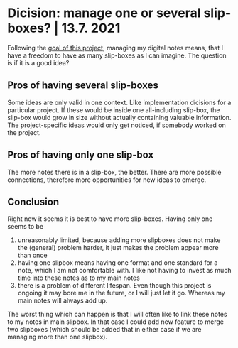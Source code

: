 # Dicision: manage one or several slip-boxes? | 13.7. 2021

Following the [goal of this project][000001], managing my digital notes means,
that I have a freedom to have as many slip-boxes as I can imagine. The question
is if it is a good idea?

## Pros of having several slip-boxes

Some ideas are only valid in one context. Like implementation dicisions for a
particular project. If these would be inside one all-including slip-box, the
slip-box would grow in size without actually containing valuable information.
The project-specific ideas would only get noticed, if somebody worked on the
project.

## Pros of having only one slip-box

The more notes there is in a slip-box, the better. There are more possible
connections, therefore more opportunities for new ideas to emerge.

## Conclusion

Right now it seems it is best to have more slip-boxes. Having only one seems to
be

1. unreasonably limited, because adding more slipboxes does not make the
   (general) problem harder, it just makes the problem appear more than once
2. having one slipbox means having one format and one standard for a note, which
   I am not comfortable with. I like not having to invest as much time into
   these notes as to my main notes
3. there is a problem of different lifespan. Even though this project is ongoing
   it may bore me in the future, or I will just let it go. Whereas my main notes
   will always add up.

The worst thing which can happen is that I will often like to link these notes
to my notes in main slipbox. In that case I could add new feature to merge two
slipboxes (which should be added that in either case if we are managing more
than one slipbox).

[000001]: ./000001.md
